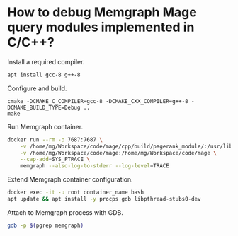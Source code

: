 # How to debug Memgraph Mage query modules implemented in C/C++?

Install a required compiler.
```bash
apt install gcc-8 g++-8
```

Configure and build.
```
cmake -DCMAKE_C_COMPILER=gcc-8 -DCMAKE_CXX_COMPILER=g++-8 -DCMAKE_BUILD_TYPE=Debug ..
make
```

Run Memgraph container.
```bash
docker run --rm -p 7687:7687 \
    -v /home/mg/Workspace/code/mage/cpp/build/pagerank_module/:/usr/lib/memgraph/query_modules \
    -v /home/mg/Workspace/code/mage:/home/mg/Workspace/code/mage \
    --cap-add=SYS_PTRACE \
    memgraph --also-log-to-stderr --log-level=TRACE
```

Extend Memgraph container configuration.
```bash
docker exec -it -u root container_name bash
apt update && apt install -y procps gdb libpthread-stubs0-dev
```

Attach to Memgraph process with GDB.
```bash
gdb -p $(pgrep memgraph)
```

